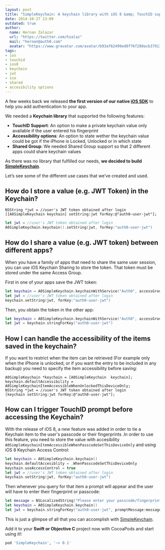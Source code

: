 ```yaml
---
layout: post
title: "SimpleKeychain: A keychain library with iOS 8 &amp; TouchID support"
date: 2014-10-27 13:09
outdated: true
author:
  name: Hernan Zalazar
  url: "https://twitter.com/hzalaz"
  mail: "hernan@auth0.com"
  avatar: "https://www.gravatar.com/avatar/b93af62499ed0f76f280acb37913f15d.png?size=200"
tags:
- ios
- touchid
- ios8
- keychain
- jwt
- sso
- shared
- accesibility options
---
```

A few weeks back we released **the first version of our native [iOS SDK](https://github.com/auth0/auth0.ios)** to help you add authentication to your app.

We needed a **Keychain library** that supported the following features:

* **TouchID Support**: An option to make a private keychain value only available if the user entered his fingerprint
* **Accessibility options**: An option to state wether the keychain value could be got if the iPhone is Locked, Unlocked or in which state
* **Shared Group**: We needed Shared Group support so that 2 different apps could share keychain values

As there was no library that fulfilled our needs, **we decided to build [SimpleKeychain](https://github.com/auth0/SimpleKeychain)**.

Let’s see some of the different use cases that we’ve created and used.

<!-- more -->

## How do I store a value (e.g. JWT Token) in the Keychain?

```objc
NSString *jwt = //user's JWT token obtained after login
[[A0SimpleKeychain keychain] setString:jwt forKey:@"auth0-user-jwt"];
```

```swift
let jwt = //user's JWT token obtained after login
A0SimpleKeychain.keychain().setString(jwt, forKey:"auth0-user-jwt")
```

## How do I share a value (e.g. JWT token) between different apps?

When you have a family of apps that need to share the same user session, you can use iOS Keychain Sharing to store the token. That token must be stored under the same Access Group.

First in one of your apps save the JWT token:

```swift
let keychain = A0SimpleKeychain.keychainWithService("Auth0", accessGroup: "ABCDEFG.com.mydomain.mysharegroup")
let jwt = //user's JWT token obtained after login
keychain.setString(jwt, forKey:"auth0-user-jwt")
```

Then, you obtain the token in the other app:

```swift
let keychain = A0SimpleKeychain.keychainWithService("Auth0", accessGroup: "ABCDEFG.com.mydomain.mysharegroup")
let jwt = keychain.stringForKey("auth0-user-jwt")
```

## How I can handle the accessibility of the items saved in the keychain?

If you want to restrict when the item can be retrieved (For example only when the iPhone is unlocked, or if you want the entry to be included in any backup) you need to specify the item accessibility before saving:

```objc
A0SimpleKeychain *keychain = [A0SimpleKeychain  keychain];
keychain.defaultAccessibility = A0SimpleKeychainItemAccessibleWhenUnlockedThisDeviceOnly;
NSString *jwt = //user's JWT token obtained after login
[keychain setString:jwt forKey:@"auth0-user-jwt"];
```

## How can I trigger TouchID prompt before accessing the Keychain?

With the release of iOS 8, a new feature was added in order to tie a Keychain item to the user's passcode or their fingerprints .In order to use this feature, you need to store the value with accesibility `A0SimpleKeychainItemAccessibleWhenPasscodeSetThisDeviceOnly` and using iOS 8 Keychain Access Control:

```swift
let keychain = A0SimpleKeychain.keychain()
keychain.defaultAccesiblity = .WhenPasscodeSetThisDeviceOnly
keychain.useAccessControl = true
let jwt = //user's JWT token obtained after login
keychain.setString(jwt, forKey:"auth0-user-jwt")
```

Then whenever you query for that item a prompt will appear and the user will have to enter their fingerprint or passcode:

```swift
let message = NSLocalizedString("Please enter your passcode/fingerprint to login with awesome App!.", comment: "Prompt TouchID message")
let keychain = A0SimpleKeychain.keychain()
let jwt = keychain.stringForKey("auth0-user-jwt", promptMessage:message)
```

This is just a glimpse of all that you can accomplish with [SimpleKeychain](https://github.com/auth0/SimpleKeychain).

Add it to your **Swift or Objective C** project now with CocoaPods and start using it!:


```ruby
pod 'SimpleKeychain', '~> 0.1'
```
